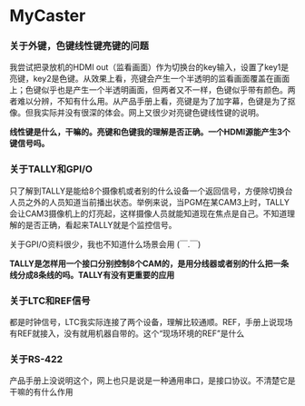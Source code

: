 # MyCaster

### 关于外键，色键线性键亮键的问题

我尝试把录放机的HDMI out（监看画面）作为切换台的key输入，设置了key1是亮键，key2是色键。从效果上看，亮键会产生一个半透明的监看画面覆盖在画面上；色键似乎也是产生一个半透明画面，但两者又不一样，色键似乎带有颜色。两者难以分辨，不知有什么用。从产品手册上看，亮键是为了加字幕，色键是为了抠像。但我实际并没有很深的体会。网上又很少对亮键色键线性键的说明。

**线性键是什么，干嘛的。亮键和色键我的理解是否正确。一个HDMI源能产生3个键信号吗。**

### 关于TALLY和GPI/O

只了解到TALLY是能给8个摄像机或者别的什么设备一个返回信号，方便除切换台人员之外的人员知道当前播出状态。举例来说，当PGM在某CAM3上时，TALLY会让CAM3摄像机上的灯亮起，这样摄像人员就能知道现在焦点是自己。不知道理解的是否正确，看起来TALLY就是个监控信号。

关于GPI/O资料很少，我也不知道什么场景会用     (￣.￣)

**TALLY是怎样用一个接口分别控制8个CAM的，是用分线器或者别的什么把一条线分成8条线的吗。TALLY有没有更重要的应用**

### 关于LTC和REF信号

都是时钟信号，LTC我实际连接了两个设备，理解比较通顺。REF，手册上说现场有REF就接入，没有就用机器自带的。这个“现场环境的REF”是什么

### 关于RS-422

产品手册上没说明这个，网上也只是说是一种通用串口，是接口协议。不清楚它是干嘛的有什么作用
